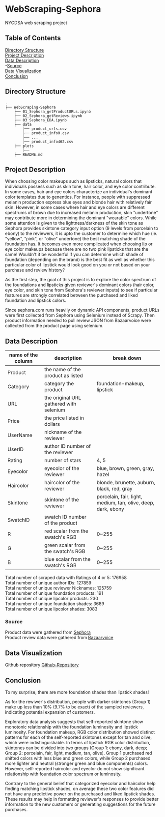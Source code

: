 # WebScraping-Sephora
NYCDSA web scraping project


## Table of Contents
[Directory Structure](#Directory-Structure)<br>
[Project Description](#Project-Description)<br>
[Data Description](#Data-Description)<br>
-[Source](#Source)<br>
[Data Visualization](#Data-Visualization)<br>
[Conclusion](#Conclusion)<br>


## Directory Structure
```
.
├── WebScraping-Sephora
    ├── 01_Sephora_getProductURLs.ipynb
    ├── 02_Sephora_getReviews.ipynb
    ├── 03_Sephora_EDA.ipynb
    ├── data
        ├── product_urls.csv
        ├── product_info0.csv
        ├── ...
        ├── product_info462.csv
    ├── plots
        ├── 
    ├── README.md
```


## Project Description
When choosing color makeups such as lipsticks, natural colors that individuals possess such as skin tone, hair color, and eye color contribute. In some cases, hair and eye colors characterize an individual's dominant color templates due to genentics. For instance, people with suppressed melanin production express blue eyes and blonde hair with relatively fair skin. However, in some cases where hair and eye colors are different spectrums of brown due to increased melanin production, skin "undertone" may contribute more in determining the dominant "wearable" colors. While some attention is given to the lightness/darkness of the skin tone as Sephora provides skintone category input option (9 levels from porcelain to ebony) to the reviewers, it is upto the customer to determine which hue (ie. "yellow", "pink", or "olive" undertone) the best matching shade of the foundation has. It becomes even more complicated when choosing lip or eye color makeups because there are no two pink lipsticks that are the same! Wouldn't it be wonderful if you can determine which shade of foundation (depending on the brand) is the best fit as well as whether this particular color of lipstick would look good on you or not based on your purchase and review history?

As the first step, the goal of this project is to explore the color spectrum of the foundations and lipsticks given reviewer's dominant colors (hair color, eye color, and skin tone from Sephora's reviewer inputs) to see if particular features are strongly correlated between the purchased and liked foundation and lipstick colors.

Since sephora.com runs heavily on dynamic API components, product URLs were first collected from Sephora using Selenium instead of Scrapy. Then product information needed to pull review JSON from Bazaarvoice were collected from the product page using selenium. 

## Data Description
name of the column|description|break down|
|---|---|---|
|Product|the name of the product as listed||
|Category|category the product|foundation-makeup, lipstick||
|URL|the original URL gathered with selenium||
|Price|the price listed in dollars||
|UserName|nickname of the reviewer||
|UserID|author ID number of the reviewer||
|Rating|number of stars|4, 5||
|Eyecolor|eyecolor of the reviewer|blue, brown, green, gray, hazel||
|Haircolor|haircolor of the reviewer|blonde, brunette, auburn, black, red, gray||
|Skintone|skintone of the reviewer|porcelain, fair, light, medium, tan, olive, deep, dark, ebony||
|SwatchID|swatch ID number of the product||
|R|red scalar from the swatch's RGB|0~255||
|G|green scalar from the swatch's RGB|0~255||
|B|blue scalar from the swatch's RGB|0~255||

Total number of scraped data with Ratings of 4 or 5: 176958<br>
Total number of unique author IDs: 127859<br>
Total number of unique reviewer Nicknames: 125759<br>
Total number of unique foundation products: 191<br>
Total number of unique lipcolor products: 230<br>
Total number of unique foundation shades: 3689<br>
Total number of unique lipcolor shades: 3083<br>


### Source
Product data were gathered from [Sephora](https://www.sephora.com/)<br>
Product review data were gathered from [Bazaarvoice](https://api.bazaarvoice.com)<br>

## Data Visualization
Github repository [Github-Repository](https://github.com/koeunlim/WebScraping-Sephora/blob/master/03_Sephora_EDA.ipynb)

## Conclusion
To my surprise, there are more foundation shades than lipstick shades!

As for the rewiwer's distribution, people with darker skintones (Group 1) make up less than 10% (9.7% to be exact) of the sampled reviewers, indicating potential expansion of customers. 

Exploratory data analysis suggests that self-reported skintone show monotonic relationship with the foundation luminosity and lipstick luminosity. For foundation makeup, RGB color distribution showed distinct patterns for each of the self-reported skintones except for tan and olive, which were indistinguishable. In terms of lipstick RGB color distribution, skintones can be divided into two groups (Group 1: ebony, dark, deep; Group 2: porcelain, fair, light, medium, tan, olive). Group 1 purchased red shifted colors with less blue and green colors, while Group 2 purchased more lighter and neutral (stronger green and blue components) colors.
However, self-reported haircolor and eyeclor do not show significant relationship with foundation color spectrum or luminosity.

Contrary to the general belief that categorized eyecolor and haircolor help finding matching lipstick shades, on average these two color features did not have any predictive power on the purchased and liked lipstick shades. These results may help in formatting reviewer's responses to provide better information to the new customers or generating suggestions for the future purchases. 

